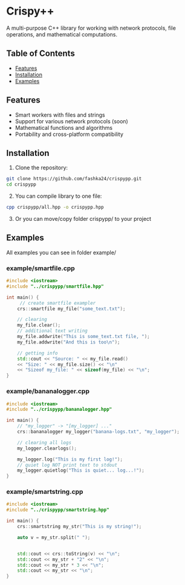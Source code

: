 # Crispy++

A multi-purpose C++ library for working with network protocols, file operations, and mathematical computations.

## Table of Contents

- [Features](#features)
- [Installation](#installation)
- [Examples](#examples)

## Features

- Smart workers with files and strings
- Support for various network protocols (soon)
- Mathematical functions and algorithms
- Portability and cross-platform compatibility

## Installation

1. Clone the repository:
```bash
git clone https://github.com/fashka24/crispypp.git
cd crispypp
```
2. You can compile library to one file:
```bash
cpp crispypp/all.hpp -o crispypp.hpp
```
3. Or you can move/copy folder crispypp/ to your project

## Examples

All examples you can see in folder example/

### example/smartfile.cpp
```c++
#include <iostream>
#include "../crispypp/smartfile.hpp"

int main() {
     // create smartfile exampler
    crs::smartfile my_file("some_text.txt");

    // clearing
    my_file.clear();
    // additional text writing
    my_file.addwrite("This is some_text.txt file, ");
    my_file.addwrite("And this is too\n");

    // getting info
    std::cout << "Source: " << my_file.read()
    << "Size: " << my_file.size() << "\n"
    << "Sizeof my_file: " << sizeof(my_file) << "\n";
}
```
### example/bananalogger.cpp
```c++
#include <iostream>
#include "../crispypp/bananalogger.hpp"

int main() {
    // "my_logger" -> "[my_logger] ..."
    crs::bananalogger my_logger("banana-logs.txt", "my_logger");

    // clearing all logs
    my_logger.clearlogs();

    my_logger.log("This is my first log!");
    // quiet log NOT print text to stdout
    my_logger.quietlog("This is quiet... log...!");
}
```
### example/smartstring.cpp
```c++
#include <iostream>
#include "../crispypp/smartstring.hpp"

int main() {
    crs::smartstring my_str("This is my string!");

    auto v = my_str.split(" ");


    std::cout << crs::toString(v) << "\n";
    std::cout << my_str + "2" << "\n";
    std::cout << my_str * 3 << "\n";
    std::cout << my_str << "\n";
}
```